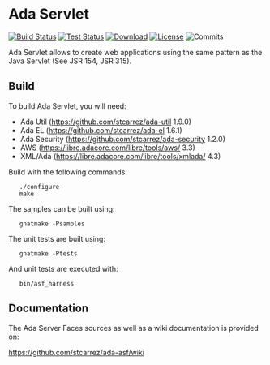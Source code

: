 # Ada Servlet

[![Build Status](https://img.shields.io/jenkins/s/http/jenkins.vacs.fr/Ada-Servlet.svg)](https://jenkins.vacs.fr/job/Ada-Servlet/)
[![Test Status](https://img.shields.io/jenkins/t/http/jenkins.vacs.fr/Ada-Servlet.svg)](https://jenkins.vacs.fr/job/Ada-Servlet/)
[![Download](https://img.shields.io/badge/download-1.2.0-brightgreen.svg)](http://download.vacs.fr/ada-servlet/ada-servlet-1.2.0.tar.gz)
[![License](https://img.shields.io/badge/license-APACHE2-blue.svg)](LICENSE)
![Commits](https://img.shields.io/github/commits-since/stcarrez/ada-servlet/1.2.0.svg)

Ada Servlet allows to create web applications using the same pattern
as the Java Servlet (See JSR 154, JSR 315). 

## Build

To build Ada Servlet, you will need:

* Ada Util     (https://github.com/stcarrez/ada-util          1.9.0)
* Ada EL       (https://github.com/stcarrez/ada-el            1.6.1)
* Ada Security (https://github.com/stcarrez/ada-security      1.2.0)
* AWS          (https://libre.adacore.com/libre/tools/aws/     3.3)
* XML/Ada      (https://libre.adacore.com/libre/tools/xmlada/  4.3)

Build with the following commands:
```
   ./configure
   make
```

The samples can be built using:
```
   gnatmake -Psamples
```
   
The unit tests are built using:
```
   gnatmake -Ptests
```

And unit tests are executed with:
```
   bin/asf_harness
```

## Documentation

The Ada Server Faces sources as well as a wiki documentation is provided on:

   https://github.com/stcarrez/ada-asf/wiki

